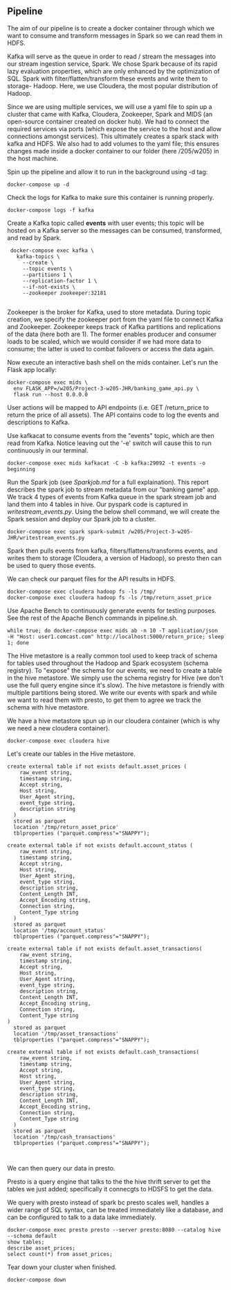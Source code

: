 ## Pipeline

The aim of our pipeline is to create a docker container through which we want to consume and transform messages in Spark so we can read them in HDFS. 

Kafka will serve as the queue in order to read / stream the messages into our stream ingestion service, Spark. We chose Spark because of its rapid  lazy evaluation properties, which are only enhanced by the optimization of SQL. Spark with filter/flatten/transform these events and write them to storage- Hadoop. Here, we use Cloudera, the most popular distribution of Hadoop. 

Since we are using multiple services, we will use a yaml file to spin up a cluster that came with Kafka, Cloudera, Zookeeper, Spark and MIDS (an open-source container created on docker hub). We had to connect the required services via ports (which expose the service to the host and allow connections amongst services). This ultimately creates a spark stack with kafka and HDFS. We also had to add volumes to the yaml file; this ensures changes made inside a docker container to our folder (here /205/w205) in the host machine. 

Spin up the pipeline and allow it to run in the background using -d tag: 

```shell 
docker-compose up -d
```

Check the logs for Kafka to make sure this container is running properly. 

```shell 
docker-compose logs -f kafka
```
Create a Kafka topic called **events** with user events; this topic will be hosted on a Kafka server so the messages can be consumed, transformed, and read by Spark. 


```shell 
 docker-compose exec kafka \
   kafka-topics \
     --create \
     --topic events \
     --partitions 1 \
     --replication-factor 1 \
     --if-not-exists \
     --zookeeper zookeeper:32181
     
```

Zookeeper is the broker for Kafka, used to store metadata. During topic creation, we specify the zookeeper port from the yaml file to connect Kafka and Zookeeper. Zookeeper keeps track of Kafka partitions and replications of the data (here both are 1). The former enables producer and consumer loads to be scaled, which we would consider if we had more data to consume; the latter is used to combat failovers or access the data again. 

Now execute an interactive bash shell on the mids container. Let's run the Flask app locally: 

```shell 
docker-compose exec mids \
  env FLASK_APP=/w205/Project-3-w205-JHR/banking_game_api.py \
  flask run --host 0.0.0.0
```

User actions will be mapped to API endpoints (i.e. GET /return_price to return the price of all assets). The API contains code to log the events and descriptions to Kafka. 

Use kafkacat to consume events from the "events" topic, which are then read from Kafka. Notice leaving out the '-e' switch will cause this to run continuously in our terminal. 

```shell
docker-compose exec mids kafkacat -C -b kafka:29092 -t events -o beginning
```

Run the Spark job (see *Sparkjob.md* for a full explaination). This report describes the spark job to stream metadata from our "banking game" app. We track 4 types of events from Kafka queue in the spark stream job and land them into 4 tables in hive. Our pyspark code is captured in *writestream_events.py*. Using the below shell command, we will create the Spark session and deploy our Spark job to a cluster. 

```shell
docker-compose exec spark spark-submit /w205/Project-3-w205-JHR/writestream_events.py
```

Spark then pulls events from kafka, filters/flattens/transforms events, and writes them to storage (Cloudera, a version of Hadoop), so presto then can be used to query those events. 

We can check our parquet files for the API results in HDFS.  

```shell
docker-compose exec cloudera hadoop fs -ls /tmp/
docker-compose exec cloudera hadoop fs -ls /tmp/return_asset_price
```

Use Apache Bench to continuously generate events for testing purposes. See the rest of the Apache Bench commands in pipeline.sh. 

```shell
while true; do docker-compose exec mids ab -n 10 -T application/json  -H "Host: user1.comcast.com" http://localhost:5000/return_price; sleep 1; done
```

The Hive metastore is a really common tool used to keep track of schema for tables used throughout the Hadoop and Spark ecosystem (schema registry). To "expose" the schema for our events, we need to create a table in the hive metastore. We simply use the schema registry for Hive (we don't use the full query engine since it's slow). The hive metastore is friendly with multiple partitions being stored. We write our events with spark and while we want to read them with presto, to get them to agree we track the schema with hive metastore. 

We have a hive metastore spun up in our cloudera container (which is why we need a new cloudera container). 


```shell
docker-compose exec cloudera hive
```

Let's create our tables in the Hive metastore. 

```shell
create external table if not exists default.asset_prices (
    raw_event string,
    timestamp string,
    Accept string,
    Host string,
    User_Agent string,
    event_type string,
    description string
  )
  stored as parquet 
  location '/tmp/return_asset_price'
  tblproperties ("parquet.compress"="SNAPPY");
  
create external table if not exists default.account_status (
    raw_event string,
    timestamp string,
    Accept string,
    Host string,
    User_Agent string,
    event_type string,
    description string,
    Content_Length INT,
    Accept_Encoding string,
    Connection string,
    Content_Type string 
  )
  stored as parquet 
  location '/tmp/account_status'
  tblproperties ("parquet.compress"="SNAPPY");
  
create external table if not exists default.asset_transactions(
    raw_event string,
    timestamp string,
    Accept string,
    Host string,
    User_Agent string,
    event_type string,
    description string,
    Content_Length INT,
    Accept_Encoding string,
    Connection string,
    Content_Type string   
)
  stored as parquet 
  location '/tmp/asset_transactions'
  tblproperties ("parquet.compress"="SNAPPY");

create external table if not exists default.cash_transactions( 
    raw_event string,
    timestamp string,
    Accept string,
    Host string,
    User_Agent string,
    event_type string,
    description string,
    Content_Length INT,
    Accept_Encoding string,
    Connection string,
    Content_Type string
  )
  stored as parquet 
  location '/tmp/cash_transactions'
  tblproperties ("parquet.compress"="SNAPPY");

 
```

We can then query our data in presto. 

Presto is a query engine that talks to the the hive thrift server to get the tables we just added; specifically it connecgts to HDSFS to get the data. 

We query with presto instead of spark bc presto scales well, handles a wider range of SQL syntax, can be treated immediately like a database, and can be configured to talk to a data lake immediately. 

```shell
docker-compose exec presto presto --server presto:8080 --catalog hive --schema default
show tables;
describe asset_prices;
select count(*) from asset_prices;
```

Tear down your cluster when finished. 

```shell
docker-compose down 
```